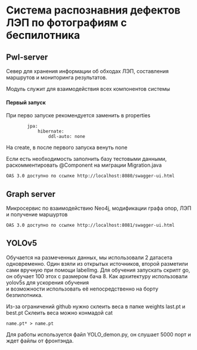 # Система распознавния дефектов ЛЭП по фотографиям с беспилотника

## Pwl-server

Север для хранения информации об обходах ЛЭП, составления маршрутов и мониторинга результатов.

Модуль служит для взаимодействия всех компонентов системы

#### Первый запуск

При перво запуске рекомендуется заменить в properties

            jpa:
                hibernate:
                    ddl-auto: none
            
На create, в после первого запуска венуть none

Если есть необходимость заполнить базу тестовыми данными, раскомментировать @Component 
на миграции Migration.java

    OAS 3.0 доступно по ссылке http://localhost:8080/swagger-ui.html


## Graph server

Микросервис по взаимодействию Neo4j, модификации графа опор, ЛЭП и получение маршуртов

    OAS 3.0 доступно по ссылке http://localhost:8081/swagger-ui.html


## YOLOv5
Обучается на размеченных данных, мы использовали 2 датасета одновременно. 
Один взяли из открытых источников, второй разметили сами вручную при помощи labelImg.
Для обучения запускать скрипт go, он обучает 100 этох с размером бача 8. Как архитектуру использовали yolov5s для ускорения обучения  
и возможности использовать её непосредственно на борту безпилотника. 

Из-за ограничений github нужно склеить веса в папке weights last.pt и best.pt
Склеить веса можно конмадой cat 
    
    name.pt* > name.pt

Для работы используется файл YOLO_demon.py, он слушает 5000 порт и ждет файлы от фронтэнда.
